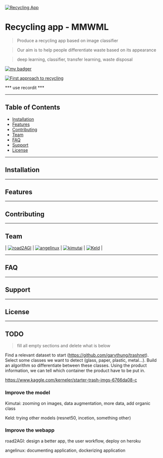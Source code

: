 [![Recycling App](https://static.digitecgalaxus.ch/Files/6/9/6/9/7/6/6/XD-Design-3tlg-Recycling-Set-Waste-Bags__3791_0.jpg?fit=inside%7C464:368&output-format=progressive-jpeg)](http://herokuapp)

# Recycling app - MMWML

> Produce a recycling app based on image classifier

> Our aim is to help people differentiate waste based on its appearance

> deep learning, classifier, transfer learning, waste disposal

[![my badger](https://img.shields.io/badge/mybadger-whatever&nbsp;you&nbsp;want-brightgreen)](http://badges.github.io/badgerbadgerbadger/)

[![First approach to recycling](https://i.pinimg.com/736x/57/4b/a4/574ba4df89498ac8a705119b575eb7c7.jpg)]()

*** use recordit ***

---

## Table of Contents

- [Installation](#installation)
- [Features](#features)
- [Contributing](#contributing)
- [Team](#team)
- [FAQ](#faq)
- [Support](#support)
- [License](#license)

---

## Installation

---

## Features

---

## Contributing

---

## Team 

| [![road2AGI](https://avatars0.githubusercontent.com/u/29116904?s=200&v=4)](https://github.com/florianrougier)
| [![angelinux](https://avatars3.githubusercontent.com/u/1552481?s=200&v=4)](https://github.com/angelinux) 
| [![kimutai](https://avatars2.githubusercontent.com/u/47734618?s=200&v=4)](https://github.com/marchemjor) 
| [![Keld](https://avatars2.githubusercontent.com/u/54741534?s=200&v=4)](https://github.com/Keld-j) |

---

## FAQ

---

## Support


---

## License


---

## TODO

> fill all empty sections and delete what is below

Find a relevant dataset to start (https://github.com/garythung/trashnet).
Select some classes we want to detect (glass, paper, plastic, metal...).
Build an algorithm so differentiate between these classes.
Using the product information, we can tell which container the product have to be put in.


https://www.kaggle.com/kerneler/starter-trash-imgs-6766da08-c


### Improve the model

Kimutai: zooming on images, data augmentation, more data, add organic class

Keld: trying other models (resnet50, incetion, something other)


### Improve the webapp

road2AGI: design a better app, the user workflow, deploy on heroku

angelinux: documenting application, dockerizing application
